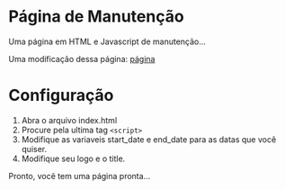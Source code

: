 Página de Manutenção
====================

Uma página em HTML e Javascript de manutenção...


Uma modificação dessa página: [página](http://medialoot.com/preview/coming-soon-template/)



Configuração
============

1. Abra o arquivo index.html
2. Procure pela ultima tag <code>&lt;script&gt;</code>
3. Modifique as variaveis start_date e end_date para as datas que você quiser.
4. Modifique seu logo e o title.

Pronto, você tem uma página pronta...
